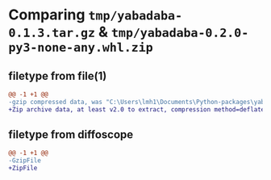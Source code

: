 # Comparing `tmp/yabadaba-0.1.3.tar.gz` & `tmp/yabadaba-0.2.0-py3-none-any.whl.zip`

## filetype from file(1)

```diff
@@ -1 +1 @@
-gzip compressed data, was "C:\Users\lmh1\Documents\Python-packages\yabadaba\dist\tmpvy8n3b_j\yabadaba-0.1.3.tar", last modified: Mon Oct  3 13:58:17 2022, max compression
+Zip archive data, at least v2.0 to extract, compression method=deflate
```

## filetype from diffoscope

```diff
@@ -1 +1 @@
-GzipFile
+ZipFile
```

